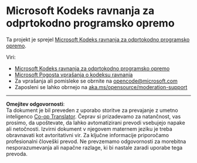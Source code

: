 <!--
CO_OP_TRANSLATOR_METADATA:
{
  "original_hash": "763a733399ea9f55f6418d1efe13c12b",
  "translation_date": "2025-09-10T05:56:18+00:00",
  "source_file": "CODE_OF_CONDUCT.md",
  "language_code": "sl"
}
-->
# Microsoft Kodeks ravnanja za odprtokodno programsko opremo

Ta projekt je sprejel [Microsoft Kodeks ravnanja za odprtokodno programsko opremo](https://opensource.microsoft.com/codeofconduct/).

Viri:

- [Microsoft Kodeks ravnanja za odprtokodno programsko opremo](https://opensource.microsoft.com/codeofconduct/)
- [Microsoft Pogosta vprašanja o kodeksu ravnanja](https://opensource.microsoft.com/codeofconduct/faq/)
- Za vprašanja ali pomisleke se obrnite na [opencode@microsoft.com](mailto:opencode@microsoft.com)
- Zaposleni se lahko obrnejo na [aka.ms/opensource/moderation-support](https://aka.ms/opensource/moderation-support)

---

**Omejitev odgovornosti**:  
Ta dokument je bil preveden z uporabo storitve za prevajanje z umetno inteligenco [Co-op Translator](https://github.com/Azure/co-op-translator). Čeprav si prizadevamo za natančnost, vas prosimo, da upoštevate, da lahko avtomatizirani prevodi vsebujejo napake ali netočnosti. Izvirni dokument v njegovem maternem jeziku je treba obravnavati kot avtoritativni vir. Za ključne informacije priporočamo profesionalni človeški prevod. Ne prevzemamo odgovornosti za morebitna nesporazumevanja ali napačne razlage, ki bi nastale zaradi uporabe tega prevoda.